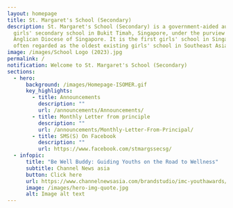 ```yaml
---
layout: homepage
title: St. Margaret's School (Secondary)
description: St. Margaret's School (Secondary) is a government-aided autonomous
  girls' secondary school in Bukit Timah, Singapore, under the purview of the
  Anglican Diocese of Singapore. It is the first girls' school in Singapore and
  often regarded as the oldest existing girls' school in Southeast Asia.
image: /images/School Logo (2023).jpg
permalink: /
notification: Welcome to St. Margaret's School (Secondary)
sections:
  - hero:
      background: /images/Homepage-ISOMER.gif
      key_highlights:
        - title: Announcements
          description: ""
          url: /announcements/Announcements/
        - title: Monthly Letter from principle
          description: ""
          url: /announcements/Monthly-Letter-From-Principal/
        - title: SMS(S) On Facebook
          description: ""
          url: https://www.facebook.com/stmargssecsg/
  - infopic:
      title: "Be Well Buddy: Guiding Youths on the Road to Wellness"
      subtitle: Channel News asia
      button: Click here
      url: https://www.channelnewsasia.com/brandstudio/imc-youthawards/stmargaretssec?fbclid=IwAR39IXh7_bvpCPjr-s25AyR-MDoQorUDbW4D2-2fmMP8DF3TEllc1HG87ms
      image: /images/hero-img-quote.jpg
      alt: Image alt text
---
```

